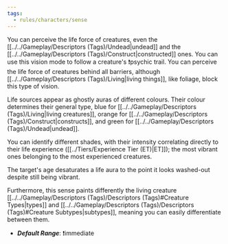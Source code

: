 ```yaml
---
tags:
  - rules/characters/sense
---
```

You can perceive the life force of creatures, even the [[../../Gameplay/Descriptors (Tags)/Undead|undead]] and the [[../../Gameplay/Descriptors (Tags)/Construct|constructed]] ones. You can use this vision mode to follow a creature's ❗psychic trail. You can perceive the life force of creatures behind all barriers, although [[../../Gameplay/Descriptors (Tags)/Living|living things]], like foliage, block this type of vision.

Life sources appear as ghostly auras of different colours. Their colour determines their general type, blue for [[../../Gameplay/Descriptors (Tags)/Living|living creatures]], orange for [[../../Gameplay/Descriptors (Tags)/Construct|constructs]], and green for [[../../Gameplay/Descriptors (Tags)/Undead|undead]].

You can identify different shades, with their intensity correlating directly to their life experience ([[../Tiers/Experience Tier (ET)|ET]]); the most vibrant ones belonging to the most experienced creatures.

The target's age desaturates a life aura to the point it looks washed-out despite still being vibrant.

Furthermore, this sense paints differently the living creature [[../../Gameplay/Descriptors (Tags)/Descriptors (Tags)#Creature Types|types]] and [[../../Gameplay/Descriptors (Tags)/Descriptors (Tags)#Creature Subtypes|subtypes]], meaning you can easily differentiate between them.

- ***Default Range***: ❗immediate
